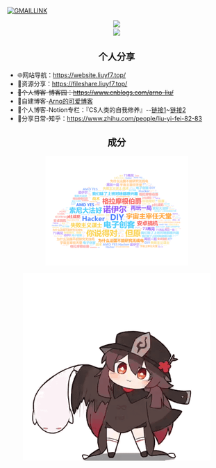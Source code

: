 
[![GMAILLINK](https://img.shields.io/badge/Gmail-D14836?style=for-the-badge&logo=gmail&logoColor=white)](mailto:liu1456447215@gmail.com)


<p align="center">
  <img src="https://github-profile-summary-cards.vercel.app/api/cards/profile-details?username=arnoliudaxia&theme=nord_bright"/><br>
  <img src="https://github-readme-stats.vercel.app/api/top-langs/?username=arnoliudaxia&layout=compact"/>
</p>


<h2 align="center">个人分享</h2>

<!-- ## 个人分享 -->
- 🌐网站导航：https://website.liuyf7.top/
- 📁资源分享：https://fileshare.liuyf7.top/
- ~~📰个人博客-博客园：https://www.cnblogs.com/arno-liu/~~ 
- 📰自建博客-[Arno的可爱博客](https://halo.liuyf7.top/)
- 🔮个人博客-Notion专栏：『CS人类的自我修养』--[链接1](https://cs.super.site)~[链接2](https://arnoliu.notion.site/CS-89f02f72f1264efe94dfc4b7d396d8ee) 
- 🍕分享日常-知乎：https://www.zhihu.com/people/liu-yi-fei-82-83

<h2 align="center">成分</h2>
<p align="center">
  <img src="PersonalWordCloudV3.png" width=65% />
</p>


<!--   ![](Hutao.gif) -->
<p align="center">
  <img src="Hutao.gif"/>
</p>
